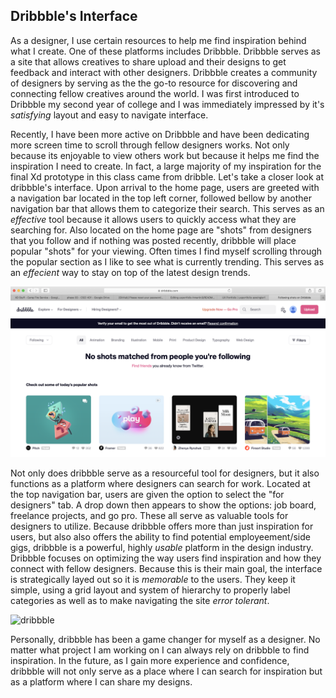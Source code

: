 ## Dribbble's Interface

As a designer, I use certain resources to help me find inspiration behind what I create. One of these platforms includes Dribbble. Dribbble serves as a site that allows creatives to share upload and their designs to get feedback and interact with other designers. Dribbble creates a community of designers by serving as the the go-to resource for discovering and connecting fellow creatives around the world. I was first introduced to Dribbble my second year of college and I was immediately impressed by it's *satisfying* layout and easy to navigate interface.

Recently, I have been more active on Dribbble and have been dedicating more screen time to scroll through fellow designers works. Not only because its enjoyable to view others work but because it helps me find the inspiration I need to create. In fact, a large majority of my inspiration for the final Xd prototype in this class came from dribble. Let's take a closer look at dribbble's interface. Upon arrival to the home page, users are greeted with a navigation bar located in the top left corner, followed bellow by another navigation bar that allows them to categorize their search. This serves as an *effective* tool because it allows users to quickly access what they are searching for. Also located on the home page are "shots" from designers that you follow and if nothing was posted recently, dribbble will place popular "shots" for your viewing. Often times I find myself scrolling through the popular section as I like to see what is currently trending. This serves as an *effecient* way to stay on top of the latest design trends.  

![dribbble](assets/interface.png)

Not only does dribbble serve as a resourceful tool for designers, but it also functions as a platform where designers can search for work. Located at the top navigation bar, users are given the option to select the "for designers" tab. A drop down then appears to show the options: job board, freelance projects, and go pro. These all serve as valuable tools for designers to utilize. Because dribbble offers more than just inspiration for users, but also also offers the ability to find potential employeement/side gigs, dribbble is a powerful, highly *usable* platform in the design industry. Dribbble focuses on optimizing the way users find inspiration and how they connect with fellow designers. Because this is their main goal, the interface is strategically layed out so it is *memorable* to the users. They keep it simple, using a grid layout and system of hierarchy to properly label categories as well as to make navigating the site *error tolerant*. 

![dribbble](assets/fordesigners.png)

Personally, dribbble has been a game changer for myself as a designer. No matter what project I am working on I can always rely on dribbble to find inspiration. In the future, as I gain more experience and confidence, dribbble will not only serve as a place where I can search for inspiration but as a platform where I can share my designs.  


